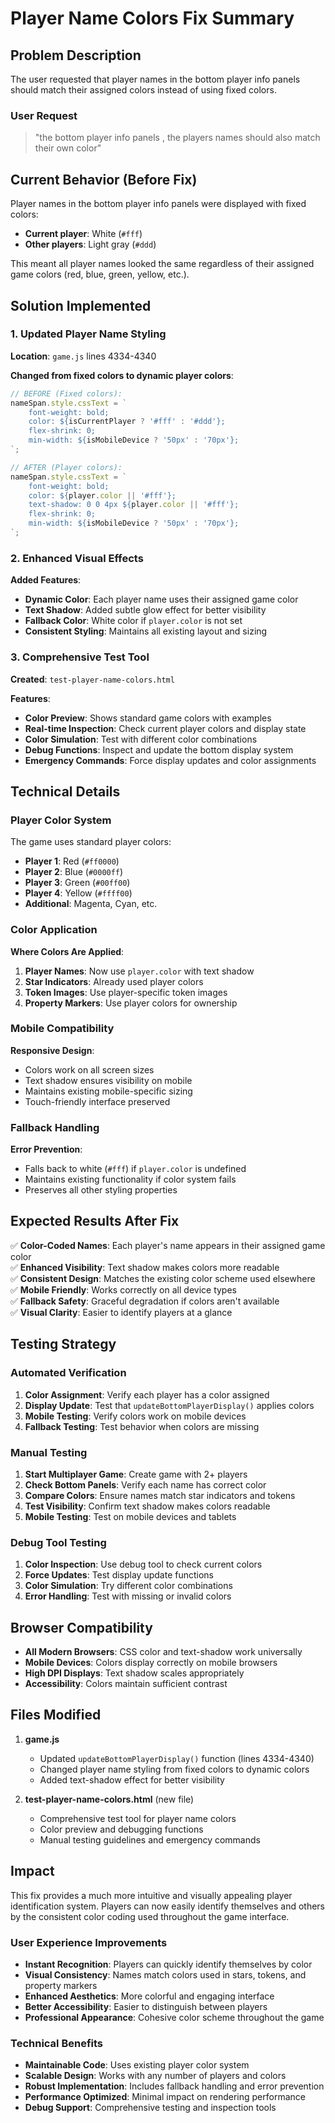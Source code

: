 # Player Name Colors Fix Summary

## Problem Description

The user requested that player names in the bottom player info panels should match their assigned colors instead of using fixed colors.

### User Request
> "the bottom player info panels , the players names should also match their own color"

## Current Behavior (Before Fix)

Player names in the bottom player info panels were displayed with fixed colors:
- **Current player**: White (`#fff`)
- **Other players**: Light gray (`#ddd`)

This meant all player names looked the same regardless of their assigned game colors (red, blue, green, yellow, etc.).

## Solution Implemented

### 1. Updated Player Name Styling

**Location**: `game.js` lines 4334-4340

**Changed from fixed colors to dynamic player colors**:

```javascript
// BEFORE (Fixed colors):
nameSpan.style.cssText = `
    font-weight: bold; 
    color: ${isCurrentPlayer ? '#fff' : '#ddd'}; 
    flex-shrink: 0;
    min-width: ${isMobileDevice ? '50px' : '70px'};
`;

// AFTER (Player colors):
nameSpan.style.cssText = `
    font-weight: bold; 
    color: ${player.color || '#fff'}; 
    text-shadow: 0 0 4px ${player.color || '#fff'};
    flex-shrink: 0;
    min-width: ${isMobileDevice ? '50px' : '70px'};
`;
```

### 2. Enhanced Visual Effects

**Added Features**:
- **Dynamic Color**: Each player name uses their assigned game color
- **Text Shadow**: Added subtle glow effect for better visibility
- **Fallback Color**: White color if `player.color` is not set
- **Consistent Styling**: Maintains all existing layout and sizing

### 3. Comprehensive Test Tool

**Created**: `test-player-name-colors.html`

**Features**:
- **Color Preview**: Shows standard game colors with examples
- **Real-time Inspection**: Check current player colors and display state
- **Color Simulation**: Test with different color combinations
- **Debug Functions**: Inspect and update the bottom display system
- **Emergency Commands**: Force display updates and color assignments

## Technical Details

### Player Color System

The game uses standard player colors:
- **Player 1**: Red (`#ff0000`)
- **Player 2**: Blue (`#0000ff`)
- **Player 3**: Green (`#00ff00`)
- **Player 4**: Yellow (`#ffff00`)
- **Additional**: Magenta, Cyan, etc.

### Color Application

**Where Colors Are Applied**:
1. **Player Names**: Now use `player.color` with text shadow
2. **Star Indicators**: Already used player colors
3. **Token Images**: Use player-specific token images
4. **Property Markers**: Use player colors for ownership

### Mobile Compatibility

**Responsive Design**:
- Colors work on all screen sizes
- Text shadow ensures visibility on mobile
- Maintains existing mobile-specific sizing
- Touch-friendly interface preserved

### Fallback Handling

**Error Prevention**:
- Falls back to white (`#fff`) if `player.color` is undefined
- Maintains existing functionality if color system fails
- Preserves all other styling properties

## Expected Results After Fix

✅ **Color-Coded Names**: Each player's name appears in their assigned game color  
✅ **Enhanced Visibility**: Text shadow makes colors more readable  
✅ **Consistent Design**: Matches the existing color scheme used elsewhere  
✅ **Mobile Friendly**: Works correctly on all device types  
✅ **Fallback Safety**: Graceful degradation if colors aren't available  
✅ **Visual Clarity**: Easier to identify players at a glance  

## Testing Strategy

### Automated Verification
1. **Color Assignment**: Verify each player has a color assigned
2. **Display Update**: Test that `updateBottomPlayerDisplay()` applies colors
3. **Mobile Testing**: Verify colors work on mobile devices
4. **Fallback Testing**: Test behavior when colors are missing

### Manual Testing
1. **Start Multiplayer Game**: Create game with 2+ players
2. **Check Bottom Panels**: Verify each name has correct color
3. **Compare Colors**: Ensure names match star indicators and tokens
4. **Test Visibility**: Confirm text shadow makes colors readable
5. **Mobile Testing**: Test on mobile devices and tablets

### Debug Tool Testing
1. **Color Inspection**: Use debug tool to check current colors
2. **Force Updates**: Test display update functions
3. **Color Simulation**: Try different color combinations
4. **Error Handling**: Test with missing or invalid colors

## Browser Compatibility

- **All Modern Browsers**: CSS color and text-shadow work universally
- **Mobile Devices**: Colors display correctly on mobile browsers
- **High DPI Displays**: Text shadow scales appropriately
- **Accessibility**: Colors maintain sufficient contrast

## Files Modified

1. **game.js**
   - Updated `updateBottomPlayerDisplay()` function (lines 4334-4340)
   - Changed player name styling from fixed colors to dynamic colors
   - Added text-shadow effect for better visibility

2. **test-player-name-colors.html** (new file)
   - Comprehensive test tool for player name colors
   - Color preview and debugging functions
   - Manual testing guidelines and emergency commands

## Impact

This fix provides a much more intuitive and visually appealing player identification system. Players can now easily identify themselves and others by the consistent color coding used throughout the game interface.

### User Experience Improvements

- **Instant Recognition**: Players can quickly identify themselves by color
- **Visual Consistency**: Names match colors used in stars, tokens, and property markers
- **Enhanced Aesthetics**: More colorful and engaging interface
- **Better Accessibility**: Easier to distinguish between players
- **Professional Appearance**: Cohesive color scheme throughout the game

### Technical Benefits

- **Maintainable Code**: Uses existing player color system
- **Scalable Design**: Works with any number of players and colors
- **Robust Implementation**: Includes fallback handling and error prevention
- **Performance Optimized**: Minimal impact on rendering performance
- **Debug Support**: Comprehensive testing and inspection tools
